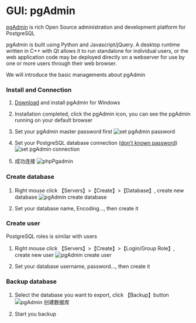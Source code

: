 # GUI: pgAdmin

[pgAdmin](https://www.pgadmin.org/) is rich Open Source administration and development platform for PostgreSQL 

pgAdmin is built using Python and Javascript/jQuery. A desktop runtime written in C++ with Qt allows it to run standalone for individual users, or the web application code may be deployed directly on a webserver for use by one or more users through their web browser. 

We will introduce the basic managements about pgAdmin

### Install and Connection

1. [Download](https://www.pgadmin.org/download/) and install pgAdmin for Windows

2. Installation completed, click the pgAdmin icon, you can see the pgAdmin running on your default browser

3. Set your pgAdmin master password first
  ![set pgAdmin password](https://libs.websoft9.com/Websoft9/DocsPicture/zh/postgresql/pgadmin-setmasterpw-websoft9.png)

4. Set your PostgreSQL database connection ([don't known password](/stack-accounts.md#postgresql))
  ![set pgAdmin connection](https://libs.websoft9.com/Websoft9/DocsPicture/zh/postgresql/pgadmin-setconnection-websoft9.png)

3. 成功连接
  ![phpPgadmin](https://libs.websoft9.com/Websoft9/DocsPicture/zh/postgresql/pgadmin-console-websoft9.png)

### Create database

1. Right mouse click 【Servers】>【Create】>【Database】, create new database
  ![pgAdmin create database](https://libs.websoft9.com/Websoft9/DocsPicture/zh/postgresql/pgadmin-createdb-websoft9.png)

2. Set your database name, Encoding..., then create it


### Create user

PostgreSQL roles is similar with users

1. Right mouse click 【Servers】>【Create】>【Login/Group Role】, create new user
  ![pgAdmin create user](https://libs.websoft9.com/Websoft9/DocsPicture/zh/postgresql/pgadmin-createroles-websoft9.png)

2. Set your database username, password..., then create it


### Backup database

1. Select the database you want to export, click 【Backup】button
  ![pgAdmin 创建数据库](https://libs.websoft9.com/Websoft9/DocsPicture/zh/postgresql/pgadmin-backupdb-websoft9.png)

2. Start you backup